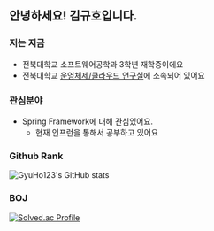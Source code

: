 ## 안녕하세요! 김규호입니다.

### 저는 지금
  * 전북대학교 소프트웨어공학과 3학년 재학중이에요
  * 전북대학교 [운영체제/클라우드 연구실](https://oslab.jbnu.ac.kr/)에 소속되어 있어요
### 관심분야
  * Spring Framework에 대해 관심있어요.
    * 현재 인프런을 통해서 공부하고 있어요
### Github Rank
![GyuHo123's GitHub stats](https://github-readme-stats.vercel.app/api?username=gyuho123&show_icons=true&theme=radical)
### BOJ
[![Solved.ac Profile](http://mazassumnida.wtf/api/v2/generate_badge?boj=kyuhokim12)](https://solved.ac/kyuhokim12/)
